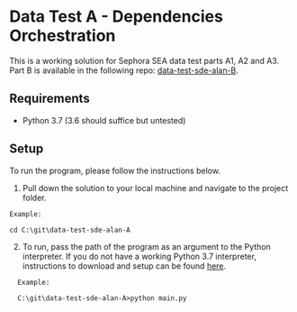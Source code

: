 # Data Test A - Dependencies Orchestration

This is a working solution for Sephora SEA data test parts A1, A2 and A3. Part B is available in the following repo: [data-test-sde-alan-B](https://github.com/emailayuen/data-test-sde-alan-B).

## Requirements

* Python 3.7 (3.6 should suffice but untested)

## Setup

To run the program, please follow the instructions below.

  1. Pull down the solution to your local machine and navigate to the project folder.
  
  ```
  Example:
  
  cd C:\git\data-test-sde-alan-A
  
  ```
  
  2. To run, pass the path of the program as an argument to the Python interpreter. If you do not have a working Python 3.7 interpreter, instructions to download and setup can be found [here](https://www.python.org/downloads/).

```
  Example:
  
  C:\git\data-test-sde-alan-A>python main.py
  
  ```
